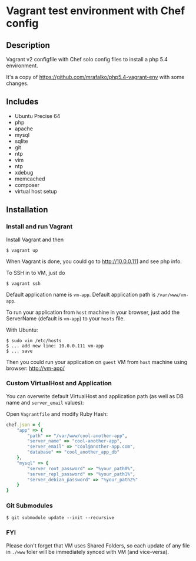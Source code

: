 # Vagrant test environment with Chef config

## Description

Vagrant v2 configfile with Chef solo config files to install a php 5.4 
environment.

It's a copy of https://github.com/mrafalko/php5.4-vagrant-env with some 
changes.

## Includes

* Ubuntu Precise 64
* php
* apache
* mysql
* sqlite
* git
* ntp
* vim
* ntp
* xdebug
* memcached
* composer
* virtual host setup

## Installation

### Install and run Vagrant

Install Vagrant and then

    $ vagrant up

When Vagrant is done, you could go to http://10.0.0.111 and see php info.

To SSH in to VM, just do

    $ vagrant ssh

Default application name is `vm-app`. Default application path is `/var/www/vm-app`.

To run your application from `host` machine in your browser, just add the ServerName (default is `vm-app`) to your `hosts` file.

With Ubuntu:

    $ sudo vim /etc/hosts
    $ ... add new line: 10.0.0.111 vm-app
    $ ... save

Then you could run your application on `guest` VM from `host` machine using browser: [http://vm-app/](http://vm-app/)

### Custom VirtualHost and Application

You can overwrite default VirtualHost and application path (as well as DB name and `server_email` values):

Open `Vagrantfile` and modify Ruby Hash:

```ruby
chef.json = {
	"app" => {
		"path" => "/var/www/cool-another-app",
		"server_name" => "cool-another-app",
		"server_email" => "cool@another-app.com",
		"database" => "cool_another_app_db"
	},
	"mysql" => {
		"server_root_password" => "%your_path0%",			
		"server_repl_password" => "%your_path1%",
		"server_debian_password" => "%your_path2%"
	}
}
```

### Git Submodules
    
    $ git submodule update --init --recursive

### FYI

Please don't forget that VM uses Shared Folders, so each update of any file in `./www` foler will be immediately synced with VM (and vice-versa).
